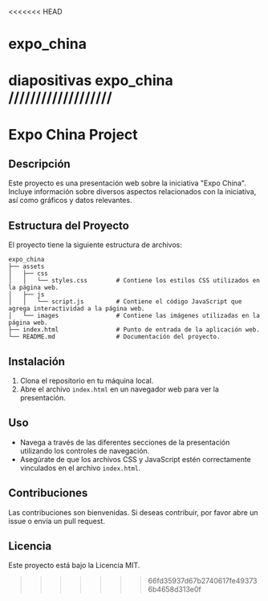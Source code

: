<<<<<<< HEAD
# expo_china
diapositivas expo_china ///////////////////
=======
# Expo China Project

## Descripción
Este proyecto es una presentación web sobre la iniciativa "Expo China". Incluye información sobre diversos aspectos relacionados con la iniciativa, así como gráficos y datos relevantes.

## Estructura del Proyecto
El proyecto tiene la siguiente estructura de archivos:

```
expo_china
├── assets
│   ├── css
│   │   └── styles.css        # Contiene los estilos CSS utilizados en la página web.
│   ├── js
│   │   └── script.js         # Contiene el código JavaScript que agrega interactividad a la página web.
│   └── images                # Contiene las imágenes utilizadas en la página web.
├── index.html                # Punto de entrada de la aplicación web.
└── README.md                 # Documentación del proyecto.
```

## Instalación
1. Clona el repositorio en tu máquina local.
2. Abre el archivo `index.html` en un navegador web para ver la presentación.

## Uso
- Navega a través de las diferentes secciones de la presentación utilizando los controles de navegación.
- Asegúrate de que los archivos CSS y JavaScript estén correctamente vinculados en el archivo `index.html`.

## Contribuciones
Las contribuciones son bienvenidas. Si deseas contribuir, por favor abre un issue o envía un pull request.

## Licencia
Este proyecto está bajo la Licencia MIT.
>>>>>>> 66fd35937d67b2740617fe493736b4658d313e0f
